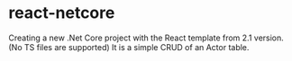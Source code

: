 # react-netcore
Creating a new .Net Core project with the React template from 2.1  version. (No TS files are supported) 
It is a simple CRUD of an Actor table.
